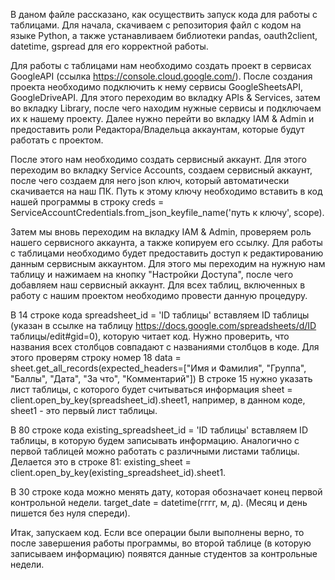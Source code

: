 В даном файле рассказано, как осуществить запуск кода для работы с таблицами.
Для начала, скачиваем с репозитория файл с кодом на языке Python,
а также устанавливаем библиотеки pandas, oauth2client, datetime, gspread для его корректной работы.

Для работы с таблицами нам необходимо создать проект в сервисах GoogleAPI (ссылка https://console.cloud.google.com/).
После создания проекта необходимо подключить к нему сервисы GoogleSheetsAPI, GoogleDriveAPI. Для этого
переходим во вкладку APIs & Services, затем во вкладку Library, после чего находим нужные сервисы и подключаем их к нашему проекту.
Далее нужно перейти во вкладку IAM & Admin и предоставить роли Редактора/Владельца аккаунтам, которые будут работать с проектом.

После этого нам необходимо создать сервисный аккаунт. Для этого переходим во вкладку Service Accounts, создаем сервисный аккаунт, после чего 
создаем для него json ключ, который автоматически скачивается на наш ПК. Путь к этому ключу необходимо вставить в код нашей программы в строку
creds = ServiceAccountCredentials.from_json_keyfile_name('путь к ключу', scope).

Затем мы вновь переходим на вкладку IAM & Admin, проверяем роль нашего сервисного аккаунта, а также копируем его ссылку. Для работы с таблицами
необходимо будет предоставить доступ к редактированию данным сервисным аккаунтом. Для этого мы переходим на нужную нам таблицу и нажимаем на кнопку
"Настройки Доступа", после чего добавляем наш сервисный аккаунт. Для всех таблиц, включенных в работу с нашим проектом необходимо провести данную
процедуру.

В 14 строке кода spreadsheet_id = 'ID таблицы' вставляем ID таблицы (указан в ссылке на таблицу https://docs.google.com/spreadsheets/d/ID таблицы/edit#gid=0), которую читает код.
Нужно проверить, что названия всех столбцов совпадают с 
названиями столбцов в коде. Для этого проверям строку номер 18 data = sheet.get_all_records(expected_headers=["Имя и Фамилия", "Группа", "Баллы", "Дата", "За что", "Комментарий"])
В строке 15 нужно указать лист таблицы, с которого будет считываться информация sheet = client.open_by_key(spreadsheet_id).sheet1, например, в данном коде,
sheet1 - это первый лист таблицы.

В 80 строке кода existing_spreadsheet_id = 'ID таблицы' вставляем ID таблицы, в которую будем записывать информацию. Аналогично с первой таблицей можно работать с различными
листами таблицы. Делается это в строке 81: existing_sheet = client.open_by_key(existing_spreadsheet_id).sheet1.

В 30 строке кода можно менять дату, которая обозначает конец первой контрольной недели. target_date = datetime(гггг, м, д). (Месяц и день пишется без нуля спереди).

Итак, запускаем код. Если все операции были выполнены верно, то после завершения работы программы, во второй таблице (в которую записываем информацию) появятся данные студентов
за контрольные недели.
